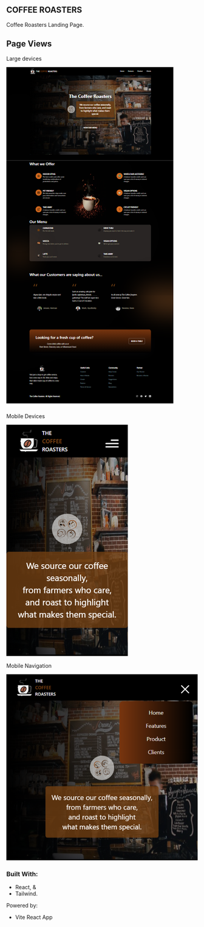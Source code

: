 ## COFFEE ROASTERS

Coffee Roasters Landing Page.

## Page Views

Large devices

![Large devices](./src/assets/coffee-Roasters_fullCapture.png)

Mobile Devices

![Mobile Devices](./src/assets/Coffee-Roasters_mobile-view.png)

Mobile Navigation

![Mobile Navigation](./src/assets/Coffee-Roasters-mobile_nav.png)

### Built With:

- React, &
- Tailwind.

Powered by:

- Vite React App
